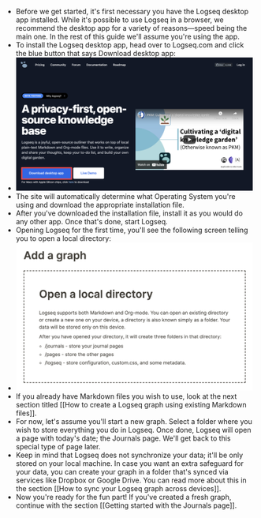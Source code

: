 - Before we get started, it's first necessary you have the Logseq desktop app installed. While it's possible to use Logseq in a browser, we recommend the desktop app for a variety of reasons—speed being the main one. In the rest of this guide we'll assume you're using the app.
- To install the Logseq desktop app, head over to Logseq.com and click the blue button that says Download desktop app:
- ![download-logseq.png](../assets/download-logseq_1641561387597_0.png)
- The site will automatically determine what Operating System you're using and download the appropriate installation file.
- After you've downloaded the installation file, install it as you would do any other app. Once that's done, start Logseq.
- Opening Logseq for the first time, you'll see the following screen telling you to open a local directory:
- ![add-a-graph.png](../assets/add-a-graph_1641561436690_0.png)
- If you already have Markdown files you wish to use, look at the next section titled [[How to create a Logseq graph using existing Markdown files]].
- For now, let's assume you'll start a new graph. Select a folder where you wish to store everything you do in Logseq. Once done, Logseq will open a page with today's date; the Journals page. We'll get back to this special type of page later.
- Keep in mind that Logseq does not synchronize your data; it'll be only stored on your local machine. In case you want an extra safeguard for your data, you can create your graph in a folder that's synced via services like Dropbox or Google Drive. You can read more about this in the section [[How to sync your Logseq graph across devices]].
- Now you're ready for the fun part! If you've created a fresh graph, continue with the section [[Getting started with the Journals page]].